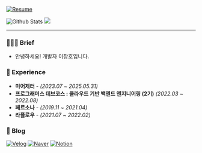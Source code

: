 [![Resume](https://img.shields.io/badge/Resume-orange?style=flat-square)](https://glimmer-chair-089.notion.site/df337728b6f4493781017fe78c3fff2c)

![Github Stats](https://github-readme-stats.vercel.app/api?username=nnagman&show_icons=true)<sbr/>
<a href="https://opgc.me/#/users/nnagman" target="_blank"><img src="https://api.opgc.me/githubs/users/nnagman/tag/?theme=basic" /></a>

---

### 💁🏻‍♂️ Brief
- 안녕하세요! 개발자 이창호입니다.

### 💼 Experience
- **미어제터** - *(2023.07 ~ 2025.05.31)*
- **프로그래머스 데브코스 : 클라우드 기반 백엔드 엔지니어링 (2기)** *(2022.03 ~ 2022.08)*
- **페르소나** - *(2019.11 ~ 2021.04)*
- **라플로우** - *(2021.07 ~ 2022.02)*

### 📄 Blog
[![Velog](https://img.shields.io/badge/velog-blog-lightgrey)](https://velog.io/@nnagman)
[![Naver](https://img.shields.io/badge/naver-blog-green)](https://blog.naver.com/ckdgh930314)
[![Notion](https://img.shields.io/badge/notion-resume-blue)](https://glimmer-chair-089.notion.site/dd76525705554de88ced9abca739d9b5?pvs=4)
